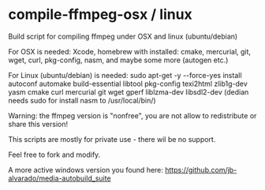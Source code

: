 # compile-ffmpeg-osx / linux
Build script for compiling ffmpeg under OSX and linux (ubuntu/debian)

For OSX is needed: Xcode, homebrew with installed: cmake, mercurial, git, wget, curl, pkg-config, nasm, and maybe some more (autogen etc.)

For Linux (ubuntu/debian) is needed: sudo apt-get -y --force-yes install autoconf automake build-essential libtool pkg-config texi2html zlib1g-dev yasm cmake curl mercurial git wget gperf liblzma-dev libsdl2-dev (dedian needs sudo for install nasm to /usr/local/bin/)

Warning: the ffmpeg version is "nonfree", you are not allow to redistribute or share this version!

This scripts are mostly for private use - there wil be no support.

Feel free to fork and modify.

A more active windows version you found here: https://github.com/jb-alvarado/media-autobuild_suite
